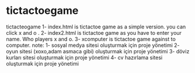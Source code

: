 # tictactoegame
tictacteogame
1- index.html is tictactoe game as a simple version. you can click x and o .
2- index2.html is tictactoe game as you have to enter your name. Who players x and o.
3-  xcomputer is tictactoe game against to computer.
note:
1- sosyal medya sitesi oluşturmak için proje yönetimi
2- oyun sitesi (xoxo,adam asmaca gibi) oluşturmak için proje yönetimi
3- döviz kurları sitesi oluşturmak için proje yönetimi
4- cv hazırlama sitesi oluşturmak için proje yönetimi
